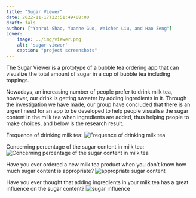 ```yaml
---
title: "Sugar Viewer"
date: 2022-11-17T22:51:49+08:00
draft: fals
author: ["Yanrui Shao, Yuanhe Guo, Weichen Liu, and Hao Zeng"]
cover:
    image: ../img/viewer.png
    alt: 'sugar-viewer'
    caption: "project screenshots"
---
```


The Sugar Viewer is a prototype of a bubble tea ordering app that can visualize the total amount of sugar in a cup of bubble tea including toppings.

Nowadays, an increasing number of people prefer to drink milk tea, however, our drink is getting sweeter by adding ingredients in it. Through the investigation we have made, our group have concluded that there is an urgent need for an app to be developed to help people visualise the sugar content in the milk tea when ingredients are added, thus helping people to make choices, and below is the research result.

Frequence of drinking milk tea: ![Frequence of drinking milk tea](../img/frequency.png)

Concerning percentage of the sugar content in milk tea: ![Concerning percentage of the sugar content in milk tea](../img/percentage.png)

Have you ever ordered a new milk tea product when you don’t know how much sugar content is appropriate? ![appropriate sugar content](../img/appropriate.png)

Have you ever thought that adding ingredients in your milk tea has a great influence on the sugar content? ![sugar influence](../img/influence.png)





